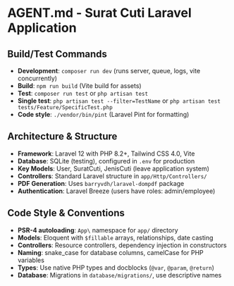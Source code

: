 # AGENT.md - Surat Cuti Laravel Application

## Build/Test Commands
- **Development**: `composer run dev` (runs server, queue, logs, vite concurrently)
- **Build**: `npm run build` (Vite build for assets)
- **Test**: `composer run test` or `php artisan test`
- **Single test**: `php artisan test --filter=TestName` or `php artisan test tests/Feature/SpecificTest.php`
- **Code style**: `./vendor/bin/pint` (Laravel Pint for formatting)

## Architecture & Structure
- **Framework**: Laravel 12 with PHP 8.2+, Tailwind CSS 4.0, Vite
- **Database**: SQLite (testing), configured in `.env` for production
- **Key Models**: User, SuratCuti, JenisCuti (leave application system)
- **Controllers**: Standard Laravel structure in `app/Http/Controllers/`
- **PDF Generation**: Uses `barryvdh/laravel-dompdf` package
- **Authentication**: Laravel Breeze (users have roles: admin/employee)

## Code Style & Conventions
- **PSR-4 autoloading**: `App\` namespace for `app/` directory
- **Models**: Eloquent with `$fillable` arrays, relationships, date casting
- **Controllers**: Resource controllers, dependency injection in constructors
- **Naming**: snake_case for database columns, camelCase for PHP variables
- **Types**: Use native PHP types and docblocks (`@var`, `@param`, `@return`)
- **Database**: Migrations in `database/migrations/`, use descriptive names
